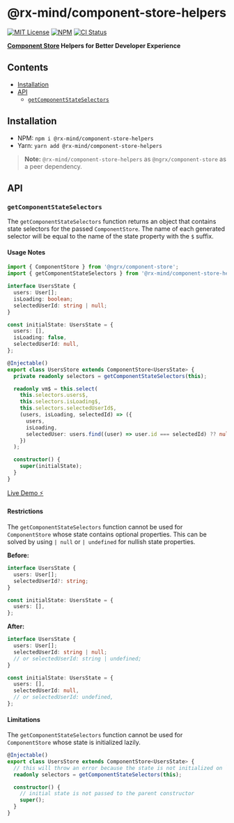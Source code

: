 # @rx-mind/component-store-helpers

[![MIT License](https://img.shields.io/badge/license-MIT-blue.svg)](https://github.com/rx-mind/ngrx-plugins/blob/master/LICENSE)
[![NPM](https://img.shields.io/npm/v/@rx-mind/component-store-helpers)](https://www.npmjs.com/package/@rx-mind/component-store-helpers)
[![CI Status](https://github.com/rx-mind/ngrx-plugins/actions/workflows/ci.yml/badge.svg)](https://github.com/rx-mind/ngrx-plugins/actions/workflows/ci.yml)

**[Component Store](https://ngrx.io/guide/component-store) Helpers for Better Developer Experience**

## Contents

- [Installation](#installation)
- [API](#api)
  - [`getComponentStateSelectors`](#getcomponentstateselectors)

## Installation

- NPM: `npm i @rx-mind/component-store-helpers`
- Yarn: `yarn add @rx-mind/component-store-helpers`

> **Note:** `@rx-mind/component-store-helpers` as `@ngrx/component-store` as a peer dependency.

## API

### `getComponentStateSelectors`

The `getComponentStateSelectors` function returns an object that contains state selectors for the passed `ComponentStore`.
The name of each generated selector will be equal to the name of the state property with the `$` suffix.

#### Usage Notes

```ts
import { ComponentStore } from '@ngrx/component-store';
import { getComponentStateSelectors } from '@rx-mind/component-store-helpers';

interface UsersState {
  users: User[];
  isLoading: boolean;
  selectedUserId: string | null;
}

const initialState: UsersState = {
  users: [],
  isLoading: false,
  selectedUserId: null,
};

@Injectable()
export class UsersStore extends ComponentStore<UsersState> {
  private readonly selectors = getComponentStateSelectors(this);

  readonly vm$ = this.select(
    this.selectors.users$,
    this.selectors.isLoading$,
    this.selectors.selectedUserId$,
    (users, isLoading, selectedId) => ({
      users,
      isLoading,
      selectedUser: users.find((user) => user.id === selectedId) ?? null,
    })
  );

  constructor() {
    super(initialState);
  }
}
```

[Live Demo ⚡](https://stackblitz.com/edit/get-component-state-selectors-demo?file=src/app/users.store.ts)

#### Restrictions

The `getComponentStateSelectors` function cannot be used for `ComponentStore` whose state contains optional properties.
This can be solved by using `| null` or `| undefined` for nullish state properties.

**Before:**

```ts
interface UsersState {
  users: User[];
  selectedUserId?: string;
}

const initialState: UsersState = {
  users: [],
};
```

**After:**

```ts
interface UsersState {
  users: User[];
  selectedUserId: string | null;
  // or selectedUserId: string | undefined;
}

const initialState: UsersState = {
  users: [],
  selectedUserId: null,
  // or selectedUserId: undefined,
};
```

#### Limitations

The `getComponentStateSelectors` function cannot be used for `ComponentStore` whose state is initialized lazily.

```ts
@Injectable()
export class UsersStore extends ComponentStore<UsersState> {
  // this will throw an error because the state is not initialized on `UsersStore` initialization
  readonly selectors = getComponentStateSelectors(this);

  constructor() {
    // initial state is not passed to the parent constructor
    super();
  }
}
```

